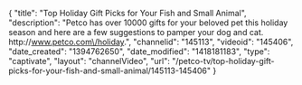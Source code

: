 {
    "title": "Top Holiday Gift Picks for Your Fish and Small Animal",
    "description": "Petco has over 10000 gifts for your beloved pet this holiday season and here are a few suggestions to pamper your dog and cat. http:\/\/www.petco.com\/holiday.",
    "channelid": "145113",
    "videoid": "145406",
    "date_created": "1394762650",
    "date_modified": "1418181183",
    "type": "captivate",
    "layout": "channelVideo",
    "url": "\/petco-tv\/top-holiday-gift-picks-for-your-fish-and-small-animal\/145113-145406"
}